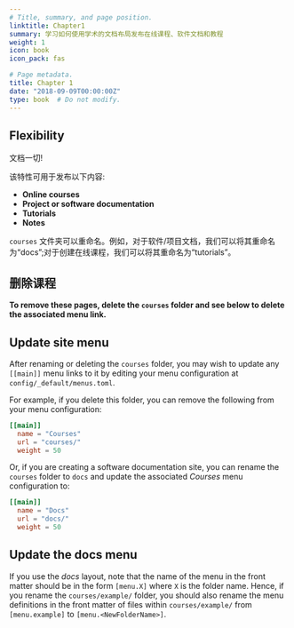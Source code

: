 ```yaml
---
# Title, summary, and page position.
linktitle: Chapter1
summary: 学习如何使用学术的文档布局发布在线课程、软件文档和教程
weight: 1
icon: book
icon_pack: fas

# Page metadata.
title: Chapter 1
date: "2018-09-09T00:00:00Z"
type: book  # Do not modify.
---
```


## Flexibility

文档一切!

该特性可用于发布以下内容:

* **Online courses**
* **Project or software documentation**
* **Tutorials**
* **Notes**

`courses` 文件夹可以重命名。例如，对于软件/项目文档，我们可以将其重命名为“docs”;对于创建在线课程，我们可以将其重命名为“tutorials”。

## 删除课程

**To remove these pages, delete the `courses` folder and see below to delete the associated menu link.**

## Update site menu

After renaming or deleting the `courses` folder, you may wish to update any `[[main]]` menu links to it by editing your menu configuration at `config/_default/menus.toml`.

For example, if you delete this folder, you can remove the following from your menu configuration:

```toml
[[main]]
  name = "Courses"
  url = "courses/"
  weight = 50
```

Or, if you are creating a software documentation site, you can rename the `courses` folder to `docs` and update the associated *Courses* menu configuration to:

```toml
[[main]]
  name = "Docs"
  url = "docs/"
  weight = 50
```

## Update the docs menu

If you use the *docs* layout, note that the name of the menu in the front matter should be in the form `[menu.X]` where `X` is the folder name. Hence, if you rename the `courses/example/` folder, you should also rename the menu definitions in the front matter of files within `courses/example/` from `[menu.example]` to `[menu.<NewFolderName>]`.

